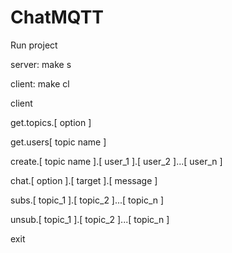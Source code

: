 # ChatMQTT

Run project

server: make s

client: make cl



client

get.topics.[​ option​ ]

get.users[​ topic name​ ]

create.[​ topic name​ ].[​ user_1​ ].[​ user_2​ ]...[​ user_n​ ]

chat.[​ option​ ].[​ target​ ].[​ message​ ]

subs.[​ topic_1​ ].[​ topic_2​ ]...[​ topic_n​ ]

unsub.[​ topic_1​ ].[​ topic_2​ ]...[​ topic_n​ ]

exit

